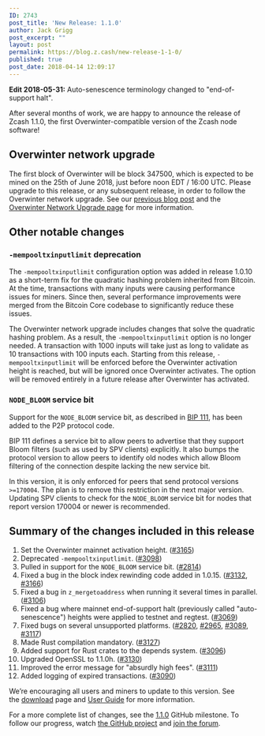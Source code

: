 ```yaml
---
ID: 2743
post_title: 'New Release: 1.1.0'
author: Jack Grigg
post_excerpt: ""
layout: post
permalink: https://blog.z.cash/new-release-1-1-0/
published: true
post_date: 2018-04-14 12:09:17
---
```

<strong>Edit 2018-05-31:</strong> Auto-senescence terminology changed to "end-of-support halt".

After several months of work, we are happy to announce the release of Zcash 1.1.0, the first Overwinter-compatible version of the Zcash node software!
<h2>Overwinter network upgrade</h2>
The first block of Overwinter will be block 347500, which is expected to be mined on the 25th of June 2018, just before noon EDT / 16:00 UTC. Please upgrade to this release, or any subsequent release, in order to follow the Overwinter network upgrade. See our <a href="https://blog.z.cash/overwinter/">previous blog post</a> and the <a href="https://z.cash/upgrade/overwinter.html">Overwinter Network Upgrade page</a> for more information.
<h2>Other notable changes</h2>
<h3><code>-mempooltxinputlimit</code> deprecation</h3>
The <code>-mempooltxinputlimit</code> configuration option was added in release 1.0.10 as a short-term fix for the quadratic hashing problem inherited from Bitcoin. At the time, transactions with many inputs were causing performance issues for miners. Since then, several performance improvements were merged from the Bitcoin Core codebase to significantly reduce these issues.

The Overwinter network upgrade includes changes that solve the quadratic hashing problem. As a result, the <code>-mempooltxinputlimit</code> option is no longer needed. A transaction with 1000 inputs will take just as long to validate as 10 transactions with 100 inputs each. Starting from this release, <code>-mempooltxinputlimit</code> will be enforced before the Overwinter activation height is reached, but will be ignored once Overwinter activates. The option will be removed entirely in a future release after Overwinter has activated.
<h3><code>NODE_BLOOM</code> service bit</h3>
Support for the <code>NODE_BLOOM</code> service bit, as described in <a href="https://github.com/bitcoin/bips/blob/master/bip-0111.mediawiki">BIP 111</a>, has been added to the P2P protocol code.

BIP 111 defines a service bit to allow peers to advertise that they support Bloom filters (such as used by SPV clients) explicitly. It also bumps the protocol version to allow peers to identify old nodes which allow Bloom filtering of the connection despite lacking the new service bit.

In this version, it is only enforced for peers that send protocol versions <code>&gt;=170004</code>. The plan is to remove this restriction in the next major version. Updating SPV clients to check for the <code>NODE_BLOOM</code> service bit for nodes that report version 170004 or newer is recommended.
<h2>Summary of the changes included in this release</h2>
<ol>
 	<li>Set the Overwinter mainnet activation height. (<a href="https://github.com/zcash/zcash/pull/3165">#3165</a>)</li>
 	<li>Deprecated <code>-mempooltxinputlimit</code>. (<a href="https://github.com/zcash/zcash/pull/3098">#3098</a>)</li>
 	<li>Pulled in support for the <code>NODE_BLOOM</code> service bit. (<a href="https://github.com/zcash/zcash/pull/2814">#2814</a>)</li>
 	<li>Fixed a bug in the block index rewinding code added in 1.0.15. (<a href="https://github.com/zcash/zcash/pull/3132">#3132</a>, <a href="https://github.com/zcash/zcash/pull/3166">#3166</a>)</li>
 	<li>Fixed a bug in <code>z_mergetoaddress</code> when running it several times in parallel. (<a href="https://github.com/zcash/zcash/pull/3106">#3106</a>)</li>
 	<li>Fixed a bug where mainnet end-of-support halt (previously called "auto-senescence") heights were applied to testnet and regtest. (<a href="https://github.com/zcash/zcash/pull/3069">#3069</a>)</li>
 	<li>Fixed bugs on several unsupported platforms. (<a href="https://github.com/zcash/zcash/pull/2820">#2820</a>, <a href="https://github.com/zcash/zcash/pull/2965">#2965</a>, <a href="https://github.com/zcash/zcash/pull/3089">#3089</a>, <a href="https://github.com/zcash/zcash/pull/3117">#3117</a>)</li>
 	<li>Made Rust compilation mandatory. (<a href="https://github.com/zcash/zcash/pull/3127">#3127</a>)</li>
 	<li>Added support for Rust crates to the depends system. (<a href="https://github.com/zcash/zcash/pull/3096">#3096</a>)</li>
 	<li>Upgraded OpenSSL to 1.1.0h. (<a href="https://github.com/zcash/zcash/pull/3130">#3130</a>)</li>
 	<li>Improved the error message for "absurdly high fees". (<a href="https://github.com/zcash/zcash/pull/3111">#3111</a>)</li>
 	<li>Added logging of expired transactions. (<a href="https://github.com/zcash/zcash/pull/3090">#3090</a>)</li>
</ol>
We’re encouraging all users and miners to update to this version. See the <a class="reference external" href="https://z.cash/download.html">download</a> page and <a class="reference external" href="https://github.com/zcash/zcash/wiki/1.0-User-Guide">User Guide</a> for more information.

For a more complete list of changes, see the <a href="https://github.com/zcash/zcash/milestone/70?closed=1">1.1.0</a> GitHub milestone. To follow our progress, watch <a class="reference external" href="https://github.com/zcash/zcash/milestones">the GitHub project</a> and <a class="reference external" href="https://forum.z.cash/">join the forum</a>.